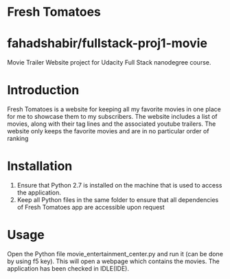 # Fresh Tomatoes
# fahadshabir/fullstack-proj1-movie
Movie Trailer Website project for Udacity Full Stack nanodegree course. 


# Introduction
Fresh Tomatoes is a website for keeping all my favorite movies in one place for me to showcase them to my subscribers.
The website includes a list of movies, along with their tag lines and the associated youtube trailers.
The website only keeps the favorite movies and are in no particular order of ranking


# Installation 
1. Ensure that Python 2.7 is installed on the machine that is used to access the application. 
2. Keep all Python files in the same folder to ensure that all dependencies of Fresh Tomatoes app are accessible upon request


# Usage
Open the Python file movie_entertainment_center.py and run it (can be done by using f5 key). 
This will open a webpage which contains the movies. The application has been checked in IDLE(IDE). 
